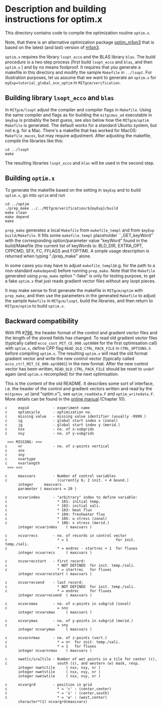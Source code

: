 # Description and building instructions for optim.x

This directory contains code to compile the optimization routine `optim.x`.

Note, that there is an alternative optimization package [optim_m1qn3](
https://github.com/mjlosch/optim_m1qn3) that is based on the latest (and last)
version of
[m1qn3](https://who.rocq.inria.fr/Jean-Charles.Gilbert/modulopt/optimization-routines/m1qn3/m1qn3.html).

`optim.x` requires the library `lsopt_ecco` and the BLAS library `blas`. The
build procedure is a two step process (first build `lsopt_ecco` and `blas`, and
then `optim.x` ) and by no means foolproof. It requires that you generate a
makefile in this directory and modify the sample `Makefile` in `../lsopt`. For
illustration purposes, let us assume that we want to generate an `optim.x` for
`myExp=tutorial_global_oce_optim` in `MITgcm/verification`.

## Building library `lsopt_ecco` and `blas`

In `MITgcm/lsopt` adjust the compiler and compiler flags in `Makefile`. Using
the same compiler and flags as for building the `mitgcmuv_ad` executable in
`$myExp` is probably the best guess, see also below how the `MITgcm/optim`
`Makefile` is generated. The default works for a standard Ubuntu
system, but not e.g. for a Mac. There's a makefile that has worked for MacOS:
`Makefile_macos`, but may require adjustment. After adjusting the makefile,
compile the libraries like this:

```
cd ../lsopt
make
```
The resulting libraries `lsopt_ecco` and `blas` will be used in the second
step.

## Building `optim.x`

To generate the makefile based on the setting in `$myExp` and to build `optim.x`,
go into `optim` and run

```
cd ../optim
./prep_make ../../MITgcm/verification/${myExp}/build
make clean
make depend
make
```

`prep_make` generates a local `Makefile` from `makefile_templ` and from `$myExp`
`build/Makefile`. It fills some `makefile_templ` placeholder ``_GET_keyWord''
with the corresponding option/parameter value "keyWord" found in
the build/Makefile (the current list of keyWords is: BLD_DIR, EXTRA_OPT, CPPCMD,
SFX, FC, FFLAGS and FOPTIM).
A simple usage description is returned when typing "./prep_make" alone.

In some cases you may have to adjust `makefile_templ`(e.g. for the path to a
non-standard `makedepend`) before running `prep_make`.
Note that the `Makefile` generated using `prep_make` option "-fake" is only for
testing purpose, to get a fake `optim.x` that just reads gradient vector files
without any lsopt pieces.

It may make sense to first generate the makefile in `MITgcm/optim` with
`prep_make`, and then use the parameters in the generated `Makefile` to adjust
the sample `Makefile` in `MITgcm/lsopt`, build the libraries, and then
return to `MITgcm/optim` to build `optim.x`.

## Backward compatibility

With PR #[796](https://github.com/MITgcm/MITgcm/pull/796), the header format of
the control and gradient vector files and the length of the stored fields has
changed. To read old gradient vector files (typically called
`ecco_cost_MIT_CE_000.opt0000` for the first optimisation call) with `optim.x`,
define CPP flag `READ_OLD_CTRL_PACK_FILE` in `CTRL_OPTIONS.h` before compiling
`optim.x`. The resulting `optim.x` will read the old format gradient vector and
write the new control vector (typically called `ecco_ctrl_MIT_CE_000.opt0001`)
in the new format. After the new control vector has been written,
`READ_OLD_CTRL_PACK_FILE` should be reset to `undef` again (and `optim.x`
recompiled) for the next optimisation.

This is the content of the old README. It describes some sort of interface,
i.e. the header of the control and gradient vectors written and read by the
`mitgcmuv_ad` (and "optim.x"), see `optim_readdata.F` and
`optim_writedata.F`. More details can be found in the [online
manual](https://mitgcm.readthedocs.io/en/latest/ocean_state_est/ocean_state_est.html#the-line-search-optimisation-algorithm)
(Chapter 10).

```
c     expid           - experiment name
c     optimcycle      - optimization no.
c     missing value   - missing value identifier (usually -9999.)
c     ig              - global start index x (zonal)
c     jg              - global start index y (merid.)
c     nsx             - no. of x-subgrids
c     nsy             - no. of y-subgrids

 >>> MISSING: <<<
c     nr              - no. of z-points vertical
c     snx
c     sny
c     nvartype
c     nvarlength
 >>> <<<

c     maxcvars        - Number of control variables
c                       (currently 6; 2 init. + 4 bound.)
      integer     maxcvars
      parameter ( maxcvars = 20 )

c     ncvarindex      - "arbitrary" index to define variable:
c                       * 101: initial temp.
c                       * 102: initial sali.
c                       * 103: heat flux
c                       * 104: freshwater flux
c                       * 105: u stress (zonal)
c                       * 106: v stress (merid.)
      integer ncvarindex    ( maxcvars )

c     ncvarrecs       - no. of records in control vector
c                       * = 1                      for init. temp./sali.
c                       * = endrec - startrec + 1  for fluxes
      integer ncvarrecs     ( maxcvars )

c     ncvarrecstart   - first record:
c                       * NOT DEFINED  for init. temp./sali.
c                       * = startrec   for fluxes
      integer ncvarrecstart ( maxcvars )

c     ncvarrecsend    - last record:
c                       * NOT DEFINED  for init. temp./sali.
c                       * = endrec     for fluxes
      integer ncvarrecsend  ( maxcvars )

c     ncvarxmax       - no. of x-points in subgrid (zonal)
c                       = snx
      integer ncvarxmax     ( maxcvars )

c     ncvarymax       - no. of y-points in subgrid (merid.)
c                       = sny
      integer ncvarymax     ( maxcvars )

c     ncvarnrmax      - no. of z-points (vert.)
c                       * = nr  for init. temp./sali.
c                       * = 1   for fluxes
      integer ncvarnrmax    ( maxcvars )

c     nwet[c/s/w]tile - Number of wet points in a tile for center (c),
c                       south (s), and western (w) mask, resp.
      integer nwetctile     ( nsx, nsy, nr )
      integer nwetstile     ( nsx, nsy, nr )
      integer nwetwtile     ( nsx, nsy, nr )

c     ncvargrd        - position in grid
c                       * = 'c' : (center,center)
c                       * = 's' : (center,south)
c                       * = 'w' : (west,center)
      character*(1) ncvargrd(maxcvars)

```

